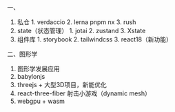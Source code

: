 一、
  1. 私仓
    1. verdaccio
    2. lerna pnpm nx
    3. rush
  2. state（状态管理）
    1. jotai
    2. zustand
    3. Xstate
  3. 组件库
    1. storybook
    2. tailwindcss
    3. react18（新功能）

二、图形学
  1. 图形学发展应用
  2. babylonjs
  3. threejs + 大型3D项目，新能优化
  4. react-three-fiber 射击小游戏（dynamic mesh）
  5. webgpu + wasm